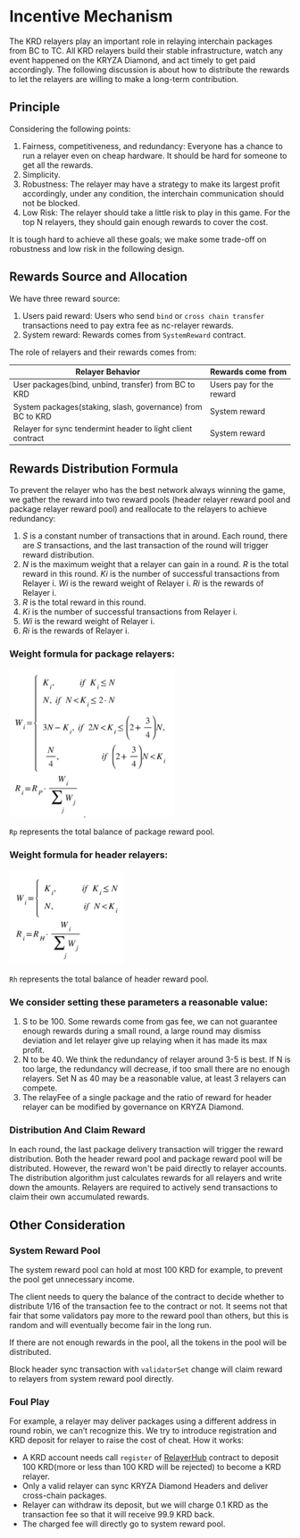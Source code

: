 # Incentive Mechanism

The KRD relayers play an important role in relaying interchain packages from BC to TC.
All KRD relayers build their stable infrastructure, watch any event happened on the KRYZA Diamond, and act timely to get paid accordingly. The following discussion is about how to distribute the rewards to let the relayers are willing to make a long-term contribution.

## Principle
Considering the following points:

1. Fairness, competitiveness, and redundancy: Everyone has a chance to run a relayer even on cheap hardware. It should be hard for someone to get all the rewards.
2. Simplicity.
3. Robustness: The relayer may have a strategy to make its largest profit accordingly, under any condition, the interchain communication should not be blocked.
4. Low Risk: The relayer should take a little risk to play in this game. For the top N relayers, they should gain enough rewards to cover the cost.

It is tough hard to achieve all these goals; we make some trade-off on robustness and low risk in the following design.

## Rewards Source and Allocation

We have three reward source:

1. Users paid reward: Users who send `bind` or `cross chain transfer` transactions need to pay extra fee as nc-relayer rewards.
2. System reward: Rewards comes from `SystemReward` contract.

The role of relayers and their rewards comes from:

| Relayer Behavior | Rewards come from |
| --------------------------------------------------- | ------------- |
|User packages(bind, unbind, transfer) from BC to KRD | Users pay for the reward |
|System packages(staking, slash, governance) from BC to KRD | System reward |
|Relayer for sync tendermint header to light client contract  |System reward|

## Rewards Distribution Formula

To prevent the relayer who has the best network always winning the game, we gather the reward into two reward pools (header relayer reward pool and package relayer reward pool) and reallocate to the relayers to achieve redundancy:

1. *S* is a constant number of transactions that in around. Each round, there are *S* transactions, and the last transaction of the round will trigger reward distribution.
2. *N* is the maximum weight that a relayer can gain in a round. *R* is the total reward in this round. *Ki* is the number of successful transactions from Relayer i. *Wi* is the reward weight of Relayer i. *Ri* is the rewards of Relayer i.
3. *R* is the total reward in this round.
4. *Ki* is the number of successful transactions from Relayer i.
5. *Wi* is the reward weight of Relayer i.
6. *Ri* is the rewards of Relayer i.

### Weight formula for package relayers:

![formula](../../../assets/packageRelayerRewardformula.png)

`Rp` represents the total balance of package reward pool.

### Weight formula for header relayers:

![formula](../../../assets/headerRelayerRewardFormula.png)

`Rh` represents the total balance of header reward pool.

### We consider setting these parameters a reasonable value:

1. S to be 100. Some rewards come from gas fee, we can not guarantee enough rewards during a small round, a large round may dismiss deviation and let relayer give up relaying when it has made its max profit.
2. N to be 40. We think the redundancy of relayer around 3-5 is best. If N is too large, the redundancy will decrease, if too small there are no enough relayers. Set N as 40 may be a reasonable value, at least 3 relayers can compete.
3. The relayFee of a single package and the ratio of reward for header relayer can be modified by governance on KRYZA Diamond.

### Distribution And Claim Reward

In each round, the last package delivery transaction will trigger the reward distribution. Both the header reward pool and package reward pool will be distributed. However, the reward won't be paid directly to relayer accounts. The distribution algorithm just calculates rewards for all relayers and write down the amounts. Relayers are required to actively send transactions to claim their own accumulated rewards.

## Other Consideration

### System Reward Pool

The system reward pool can hold at most 100 KRD for example, to prevent the pool get unnecessary income.

The client needs to query the balance of the contract to decide whether to distribute 1/16 of the transaction fee to the contract or not. It seems not that fair that some validators pay more to the reward pool than others, but this is random and will eventually become fair in the long run.

If there are not enough rewards in the pool, all the tokens in the pool will be distributed.

Block header sync transaction with `validatorSet` change will claim reward to relayers from system reward pool directly.

### Foul Play

For example, a relayer may deliver packages using a different address in round robin, we can’t recognize this. We try to introduce registration and KRD deposit for relayer to raise the cost of cheat.  How it works:

* A KRD account needs call `register` of [RelayerHub](https://kryzascan.com/address/0x0000000000000000000000000000000000001006) contract to deposit 100 KRD(more or less than 100 KRD will be rejected) to become a KRD relayer.
* Only a valid relayer can sync KRYZA Diamond Headers and deliver cross-chain packages.
* Relayer can withdraw its deposit, but we will charge 0.1 KRD as the transaction fee so that it will receive 99.9 KRD back.
* The charged fee will directly go to system reward pool.
